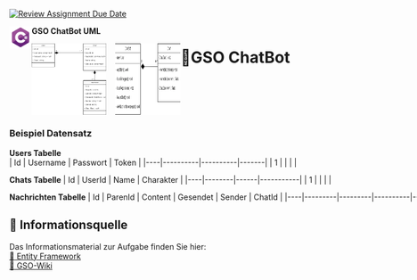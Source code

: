 [![Review Assignment Due Date](https://classroom.github.com/assets/deadline-readme-button-24ddc0f5d75046c5622901739e7c5dd533143b0c8e959d652212380cedb1ea36.svg)]([https://classroom.github.com/a/V9X9SYfz](https://github.com/x10Lukas/GSO-ChatBot))
<div id="container" style="white-space:nowrap">

  <div id="image" style="display:inline float: right;">
        <img style="float: left;" src="https://github.com/GSO-SW/public_content_gso/blob/e52e340b1e9dbc5c8f01051c4f264da611f1fd7f/Images/Logos/C%23_logo.png" alt="drawing" width="8%"/>
  </div>

  <div id="texts" style="display:inline; white-space:nowrap; float: right;"> 
        <h1>🤖GSO ChatBot</h1>
</div>

**GSO ChatBot UML** 
<div style="display: flex; justify-content: space-between;">
    <img src="./Referenzen/Datenmodel.png" width=50% >
    <img src="./Referenzen/FunktionsModel.png" width=44% >
</div>

### Beispiel Datensatz

**Users Tabelle**   
| Id | Username | Passwort | Token |
|----|----------|----------|-------|
| 1  |          |          |       | 

**Chats Tabelle**
| Id | UserId | Name | Charakter |
|----|--------|------|-----------|
| 1  |        |      |           |

**Nachrichten Tabelle**
| Id | ParenId | Content | Gesendet | Sender | ChatId |
|----|---------|---------|----------|--------|--------|
| 1  |         |         |          |        |        |


## :bookmark_tabs: Informationsquelle
Das Informationsmaterial zur Aufgabe finden Sie hier:   
[:dart: Entity Framework](./Referenzen/EntityFramwork.md)   
[:book: GSO-Wiki](https://github.com/GSO-SW/public_content_gso/wiki/Grundlagen-der-Sprache-C%23#25-kontrollstrukturen)

